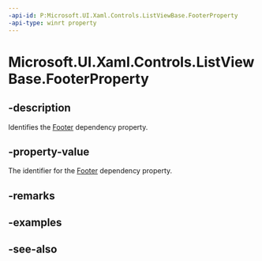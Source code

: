 ```yaml
---
-api-id: P:Microsoft.UI.Xaml.Controls.ListViewBase.FooterProperty
-api-type: winrt property
---
```


<!-- Property syntax
public Windows.UI.Xaml.DependencyProperty FooterProperty { get; }
-->

# Microsoft.UI.Xaml.Controls.ListViewBase.FooterProperty

## -description
Identifies the [Footer](listviewbase_footer.md) dependency property.

## -property-value
The identifier for the [Footer](listviewbase_footer.md) dependency property.

## -remarks

## -examples

## -see-also
